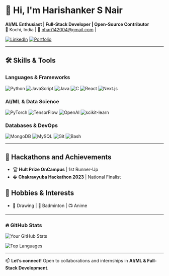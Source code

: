 # 👋 Hi, I'm Harishanker S Nair

**AI/ML Enthusiast | Full-Stack Developer | Open-Source Contributor**  
📍 Kochi, India | 📧 nhari142004@gmail.com |

[![LinkedIn](https://img.shields.io/badge/LinkedIn-0A66C2?style=flat&logo=linkedin&logoColor=white)](https://www.linkedin.com/in/harishankersnair/)
[![Portfolio](https://img.shields.io/badge/Portfolio-FF5722?style=flat&logo=google-chrome&logoColor=white)](https://harinair.vercel.app/)

---

## 🛠️ **Skills & Tools**
### **Languages & Frameworks**
![Python](https://img.shields.io/badge/Python-3776AB?style=flat&logo=python&logoColor=white)
![JavaScript](https://img.shields.io/badge/JavaScript-F7DF1E?style=flat&logo=javascript&logoColor=black)
![Java](https://img.shields.io/badge/Java-007396?style=flat&logo=java&logoColor=white)
![C](https://img.shields.io/badge/?style=flat&logo=c&logoColor=black)
![React](https://img.shields.io/badge/React-61DAFB?style=flat&logo=react&logoColor=black)
![Next.js](https://img.shields.io/badge/Next.js-222222?style=flat&logo=nextdotjs&logoColor=white)

### **AI/ML & Data Science**
![PyTorch](https://img.shields.io/badge/PyTorch-EE4C2C?style=flat&logo=pytorch&logoColor=white)
![TensorFlow](https://img.shields.io/badge/TensorFlow-FF6F00?style=flat&logo=tensorflow&logoColor=white)
![OpenAI](https://img.shields.io/badge/OpenAI-412991?style=flat&logo=openai&logoColor=white)
![scikit-learn](https://img.shields.io/badge/scikit--learn-F7931E?style=flat&logo=scikit-learn&logoColor=white)

### **Databases & DevOps**
![MongoDB](https://img.shields.io/badge/MongoDB-47A248?style=flat&logo=mongodb&logoColor=white)
![MySQL](https://img.shields.io/badge/MySQL-4479A1?style=flat&logo=mysql&logoColor=white)
![Git](https://img.shields.io/badge/Git-F05032?style=flat&logo=git&logoColor=white)
![Bash](https://img.shields.io/badge/Bash-4EAA25?style=flat&logo=gnu-bash&logoColor=white)

---


## 📜 **Hackathons and Achievements**
- 🏆 **Hult Prize OnCampus** | 1st Runner-Up  
- � **Chakravyuba Hackathon 2023** | National Finalist  

## 🌟 **Hobbies & Interests**
- 🎨 Drawing | 🏸 Badminton | 📺 Anime  

---

### 🔥 **GitHub Stats**  
![Your GitHub Stats](https://github-readme-stats.vercel.app/api?username=14-Hari-14&show_icons=true&theme=radical)  

![Top Languages](https://github-readme-stats.vercel.app/api/top-langs/?username=14-Hari-14&layout=compact&theme=dark)  

---

📫 **Let’s connect!** Open to collaborations and internships in **AI/ML & Full-Stack Development**.
